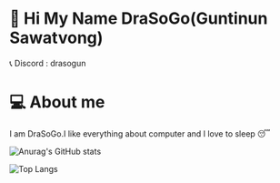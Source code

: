 # 👋 Hi My Name DraSoGo(Guntinun Sawatvong)

📞 Discord : drasogun
# 💻 About me

I am DraSoGo.I like everything about computer and I love to sleep 😴

![Anurag's GitHub stats](https://github-readme-stats.vercel.app/api?username=DraSoGo&show_icons=true&theme=midnight-purple)

![Top Langs](https://github-readme-stats.vercel.app/api/top-langs/?username=DraSoGo&exclude_repo=github-readme-stats,anuraghazra.github.io)
<!--
**DraSoGo/DraSoGo** is a ✨ _special_ ✨ repository because its `README.md` (this file) appears on your GitHub profile.

Here are some ideas to get you started:

- 🔭 I’m currently working on ...
- 🌱 I’m currently learning ...
- 👯 I’m looking to collaborate on ...
- 🤔 I’m looking for help with ...
- 💬 Ask me about ...
- 📫 How to reach me: ...
- 😄 Pronouns: ...
- ⚡ Fun fact: ...
-->
